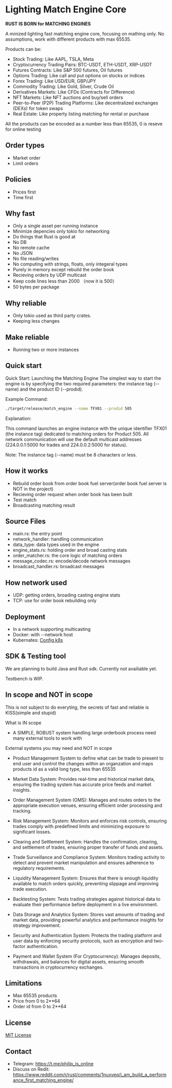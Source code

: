 # Lighting Match Engine Core

**RUST IS BORN for MATCHING ENGINES**

A minized lighting fast matching engine core, focusing on mathing only.
No assumptions, work with different products with max 65535.

Products can be:

* Stock Trading: Like AAPL, TSLA, Meta
* Cryptocurrency Trading Pairs: BTC-USDT, ETH-USDT, XRP-USDT
* Futures Contracts: Like S&P 500 futures, Oil futures
* Options Trading: Like call and put options on stocks or indices
* Forex Trading: Like USD/EUR, GBP/JPY
* Commodity Trading: Like Gold, Silver, Crude Oil
* Derivatives Markets: Like CFDs (Contracts for Difference)
* NFT Markets: Like NFT auctions and buy/sell orders
* Peer-to-Peer (P2P) Trading Platforms: Like decentralized exchanges (DEXs) for token swaps
* Real Estate: Like property listing matching for rental or purchase

All the products can be encoded as a number less than 65535, 0 is reseve for online testing



## Order types

* Market order
* Limit orders

## Policies

* Prices first
* Time first

## Why fast

* Only a single asset per running instance
* Minimize depencies only tokio for networking
* Do things that Rust is good at
* No DB
* No remote cache
* No JSON
* No file reading/writes
* No computing with strings, floats, only integeral types
* Purely in memory except rebuild the order book
* Recieving orders by UDP multicast
* Keep code lines less than 2000 （now it is 500）
* 50 bytes per package

## Why reliable

* Only tokio used as third party crates.
* Keeping less changes
  
## Make reliable

* Running two or more instances

## Quick start

Quick Start: Launching the Matching Engine
The simplest way to start the engine is by specifying the two required parameters: the instance tag (--name) and the product ID (--prodid).

Example Command:

```bash
./target/release/match_engine --name TFX01 --prodid 505
```

Explanation:

This command launches an engine instance with the unique identifier TFX01 (the instance tag) dedicated to matching orders for Product 505. All network communication will use the default multicast addresses (224.0.0.1:5000 for trades and 224.0.0.2:5000 for status).

Note: The instance tag (--name) must be 8 characters or less.


## How it works

* Rebuild order book from order book fuel server(order book fuel server is NOT in the project)
* Recieving order request when order book has been built
* Test match
* Broadcasting matching result

## Source Files

* main.rs: the entry point
* network_handler: handling communication
* data_type: data types used in the engine
* engine_stats.rs: holding order and broad casting stats
* order_matcher.rs: the core logic of matching orders
* message_codec.rs: encode/decode network messages
* broadcast_handler.rs: broadcast messages  

## How network used

* UDP: getting orders, broading casting engine stats
* TCP: use for order book rebuilding only

## Deployment

* In a network supporting multicasting
* Docker: with --network host
* Kubernates: [Config k8s](./docs/config-k8s-network.md)

## SDK & Testing tool

We are planning to build Java and Rust sdk. Currently not availiable yet.

Testbench is WIP.

## In scope and NOT in scope

This is not subject to do everyting, the secrets of fast and reliable is KISS(simple and stupid)

What is IN scope

* A SIMPLE, ROBUST system handling large orderbook process need many external tools to work with

External systems you may need and NOT in scope

* Product Management System to define what can be trade to present to end user and control the changes within an organzation and maps products id as a valid long type, less than 65535

* Market Data System: Provides real-time and historical market data, ensuring the trading system has accurate price feeds and market insights.

* Order Management System (OMS): Manages and routes orders to the appropriate execution venues, ensuring efficient order processing and tracking.

* Risk Management System: Monitors and enforces risk controls, ensuring trades comply with predefined limits and minimizing exposure to significant losses.

* Clearing and Settlement System: Handles the confirmation, clearing, and settlement of trades, ensuring proper transfer of funds and assets.

* Trade Surveillance and Compliance System: Monitors trading activity to detect and prevent market manipulation and ensures adherence to regulatory requirements.

* Liquidity Management System: Ensures that there is enough liquidity available to match orders quickly, preventing slippage and improving trade execution.

* Backtesting System: Tests trading strategies against historical data to evaluate their performance before deployment in a live environment.

* Data Storage and Analytics System: Stores vast amounts of trading and market data, providing powerful analytics and performance insights for strategy improvement.

* Security and Authentication System: Protects the trading platform and user data by enforcing security protocols, such as encryption and two-factor authentication.

* Payment and Wallet System (For Cryptocurrency): Manages deposits, withdrawals, and balances for digital assets, ensuring smooth transactions in cryptocurrency exchanges.

## Limitations

* Max 65535 products
* Price from 0 to 2**64
* Order id from 0 to 2**64

## License

[MIT License](./LICENSE.md)

## Contact

* Telegram: <https://t.me/philip_is_online>
* Discuss on Redit: <https://www.reddit.com/r/rust/comments/1nuxveq/i_am_build_a_performance_first_matching_engine/>